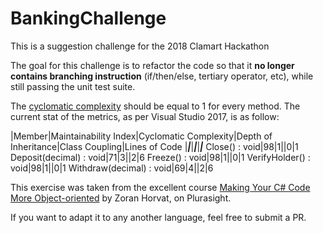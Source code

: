 # BankingChallenge
This is a suggestion challenge for the 2018 Clamart Hackathon

The goal for this challenge is to refactor the code so that it **no longer contains branching instruction** (if/then/else, tertiary operator, etc), while still passing the unit test suite.

The [cyclomatic complexity](https://en.wikipedia.org/wiki/Cyclomatic_complexity) should be equal to 1 for every method.
The current stat of the metrics, as per Visual Studio 2017, is as follow:

|Member|Maintainability Index|Cyclomatic Complexity|Depth of Inheritance|Class Coupling|Lines of Code
|___|___|___|___|___|___
Close() : void|98|1||0|1
Deposit(decimal) : void|71|3||2|6
Freeze() : void|98|1||0|1
VerifyHolder() : void|98|1||0|1
Withdraw(decimal) : void|69|4||2|6

This exercise was taken from the excellent course [Making Your C# Code More Object-oriented](https://app.pluralsight.com/library/courses/c-sharp-code-more-object-oriented) by Zoran Horvat, on Plurasight.

If you want to adapt it to any another language, feel free to submit a PR.